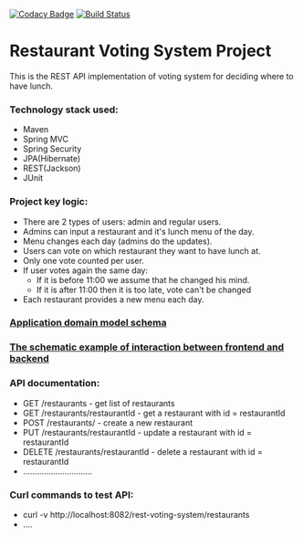 [![Codacy Badge](https://app.codacy.com/project/badge/Grade/ddae95adbea54bed8afcc56f40b906ff)](https://www.codacy.com/gh/igar15/restaurant-voting-system/dashboard)
[![Build Status](https://api.travis-ci.com/igar15/restaurant-voting-system.svg?branch=master)](https://travis-ci.com//igar15/restaurant-voting-system)

Restaurant Voting System Project 
=================================

This is the REST API implementation of voting system for deciding where to have lunch.

### Technology stack used: 
* Maven
* Spring MVC
* Spring Security
* JPA(Hibernate)
* REST(Jackson)
* JUnit

### Project key logic:
* There are 2 types of users: admin and regular users.
* Admins can input a restaurant and it's lunch menu of the day.
* Menu changes each day (admins do the updates).
* Users can vote on which restaurant they want to have lunch at.
* Only one vote counted per user.
* If user votes again the same day:
    - If it is before 11:00 we assume that he changed his mind.
    - If it is after 11:00 then it is too late, vote can't be changed
* Each restaurant provides a new menu each day.

### <a href="domain_model.md">Application domain model schema</a>

### <a href="interaction_example.md">The schematic example of interaction between frontend and backend</a>

### API documentation:
- GET /restaurants - get list of restaurants
- GET /restaurants/restaurantId - get a restaurant with id = restaurantId
- POST /restaurants/ - create a new restaurant
- PUT /restaurants/restaurantId - update a restaurant with id = restaurantId
- DELETE /restaurants/restaurantId - delete a restaurant with id = restaurantId
- ..............................

### Curl commands to test API:
- curl -v http://localhost:8082/rest-voting-system/restaurants
- ....

